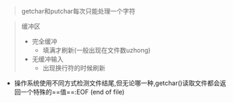 


> getchar和putchar每次只能处理一个字符

> 缓冲区
> - 完全缓冲  
>   - 填满才刷新(一般出现在文件数uzhong)
> - 无缓冲输入
>   - 出现换行符的时候刷新

- 操作系统使用不同方式检测文件结尾,但无论哪一种,getchar()读取文件都会返回一个特殊的==值==:EOF (end of file)



